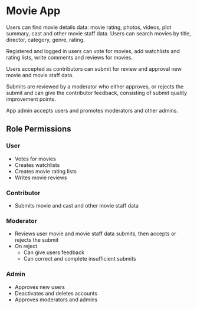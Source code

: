 # Movie App 
Users can find movie details data: movie rating, photos, videos, plot summary, cast and other movie staff data. Users can search movies by title, director, category, genre, rating. 

Registered and logged in users can vote for movies, add watchlists and rating lists, write comments and reviews for movies. 

Users accepted as contributors can submit for review and approval new movie and movie staff data. 

Submits are reviewed by a moderator who either approves, or rejects the submit and can give the contributor feedback, consisting of submit quality improvement points. 

App admin accepts users and promotes moderators and other admins. 

## Role Permissions 

### User 
+ Votes for movies 
+ Creates watchlists 
+ Creates movie rating lists 
+ Writes movie reviews 

### Contributor 
+ Submits movie and cast and other movie staff data 

### Moderator 
+ Reviews user movie and movie staff data submits, then accepts or rejects the submit 
+ On reject 
    + Can give users feedback 
    + Can correct and complete insufficient submits 

### Admin 
+ Approves new users 
+ Deactivates and deletes accounts 
+ Approves moderators and admins 

